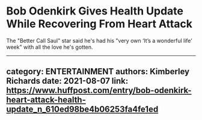 # Bob Odenkirk Gives Health Update While Recovering From Heart Attack

The "Better Call Saul" star said he's had his "very own ‘It’s a wonderful life’ week" with all the love he's gotten.

---
category: ENTERTAINMENT
authors: Kimberley Richards
date: 2021-08-07
link: https://www.huffpost.com/entry/bob-odenkirk-heart-attack-health-update_n_610ed98be4b06253fa4fe1ed
---
